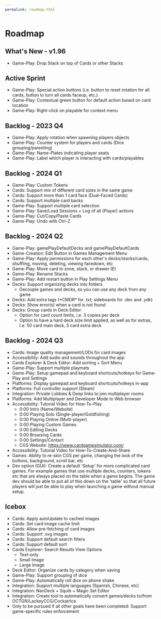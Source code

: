 ```yaml
---
permalink: roadmap.html
---
```


# Roadmap

## What's New - v1.96
- Game-Play: Drop Stack on top of Cards or other Stacks

## Active Sprint
- Game-Play: Special action buttons (i.e. button to reset rotation for all cards, button to turn all cards faceup, etc.)
- Game-Play: Contextual green button for default action based on card location
- Game-Play: Right-click on playable for context menu

## Backlog - 2023 Q4
- Game-Play: Apply rotation when spawning players objects
- Game-Play: Counter system for players and cards (Dice grouping/parenting)
- Game-Play: Name-Plates indicating player seats
- Game-Play: Label which player is interacting with cards/playables

## Backlog - 2024 Q1
- Game-Play: Custom Tokens
- Cards: Support mix of different card sizes in the same game
- Cards: Support more than 1 card face (Dual-Faced Cards)
- Cards: Support multiple card backs
- Game-Play: Support multiple card selection
- Game-Play: Save/Load Sessions + Log of all (Player) actions
- Game-Play: Cut/Copy/Paste Cards
- Game-Play: Undo with Ctrl-Z

## Backlog - 2024 Q2
- Game-Play: gamePlayDefaultDecks and gamePlayDefaultCards
- Game-Creation: Edit Button in Games Management Menu
- Game-Play: Apply permissions for each other's decks/stacks/cards, shuffling, moving, deleting, viewing facedown, etc
- Game-Play: Move card to zone, stack, or drawer (E)
- Game-Play: Rename Stacks
- Game-Play: Add restart button in Play Settings Menu
- Decks: Support organizing decks into folders
  - Decouple games and decks, so you can use any deck from any game
- Decks: Add extra tags (\*CMDR\* for .txt; sideboards for .dec and .ydk) 
- Decks: Show error(s) when a card is not found
- Decks: Group cards in Deck Editor
  - Option for card count limits, i.e. 3 copies per deck
  - Option to have a hard deck size limit applied, as well as for extras, I.e. 50 card main deck, 5 card extra deck

## Backlog - 2024 Q3
- Cards: Image quality management/LODs for card images
- Accessibility: Add audio and sounds throughout the app
- Cards Explorer & Deck Editor: Add sorting + Sort Menu
- Game-Play: Support multiple playmats
- Game-Play: Setup gamepad and keyboard shortcuts/hotkeys for Game-Play and Settings
- Platforms: Display gamepad and keyboard shortcuts/hotkeys in-app
- Platforms: Full controller support (Steam)
- Integration: Private Lobbies & Deep links to join multiplayer rooms
- Platforms: Add Multiplayer and Developer Mode to Web browser
- Accessibility: Tutorial Video for How-To-Play
  - 0:00 Intro (Name/Website)
  - 0:00 Playing Solo (Single-player/Goldfishing)
  - 0:00 Playing Online (Multi-player)
  - 0:00 Playing Custom Games
  - 0:00 Editing Decks
  - 0:00 Browsing Cards
  - 0:00 Settings/Contact
  - CGS Website: https://www.cardgamesimulator.com/
- Accessibility: Tutorial Video for How-To-Create-And-Share
- Games: Ability to re-skin CGS per game, changing the look of the buttons, background, scroll bar, etc
- Dev option (GUI): Create a default 'Setup' for more complicated card games. 
For example games that use multiple decks, counters, tokens etc that are always placed on the table when a game begins. 
The game dev should be able to put all of this down on the 'table' so that all future players will just be able to play when launching a game without manual setup.

## Icebox
- Cards: Apply autoUpdate to cached images
- Cards: Set card image cache limit
- Cards: Allow pre-fetching of card images
- Cards: Support .svg images
- Cards: Support default search filters
- Cards: Support default sort
- Cards Explorer: Search Results View Options
  - Text-only
  - Small Image
  - Large Image
- Deck Editor: Organize cards by category when saving
- Game-Play: Support grouping of dice
- Game-Play: Automatically roll dice on phone shake
- Integration: Support multiple languages (Spanish, Chinese, etc)
- Integration: NanDeck + Squib + Magic Set Editor
- Integration: Create tool to automatically convert games/decks to/from OCTGN/LackeyCCG/Cockatrice
- Only to be pursued if all other goals have been completed: Support game-specific rules enforcement
